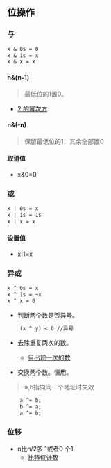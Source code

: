 ## 位操作 ##
### 与 ###
```txt
x & 0s = 0
x & 1s = x
x & x = x
```

#### n&(n-1) ####
> 最低位的1置0。
- [2 的幂次方](../src/bitManipulation/PowerofTwo.java)

#### n&(-n) ####
> 保留最低位的1，其余全部置0

#### 取消值 ####
- x&0=0

### 或 ###
```txt
x | 0s = x
x | 1s = 1s
x | x = x
```
#### 设置值 ####
- x|1=x

### 异或 ###
```txt
x ^ 0s = x
x ^ 1s = ~x
x ^ x = 0
```

- 判断两个数是否异号。
```txt
	(x ^ y) < 0 //异号
```

- 去除重复两次的数。
  - [只出现一次的数](../src/bitManipulation/SingleNumberIII.java)

- 交换两个数。慎用。
> a,b指向同一个地址时失效
```txt
	a ^= b;
	b ^= a;
	a ^= b;
```

### 位移 ###
- n比n/2多 1或者0 个1.
  - [比特位计数](../src/dp/CountingBits.java)

